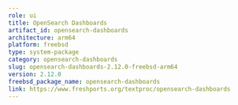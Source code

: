 ```yaml
---
role: ui
title: OpenSearch Dashboards
artifact_id: opensearch-dashboards
architecture: arm64
platform: freebsd
type: system-package
category: opensearch-dashboards
slug: opensearch-dashboards-2.12.0-freebsd-arm64
version: 2.12.0
freebsd_package_name: opensearch-dashboards
link: https://www.freshports.org/textproc/opensearch-dashboards
---
```

